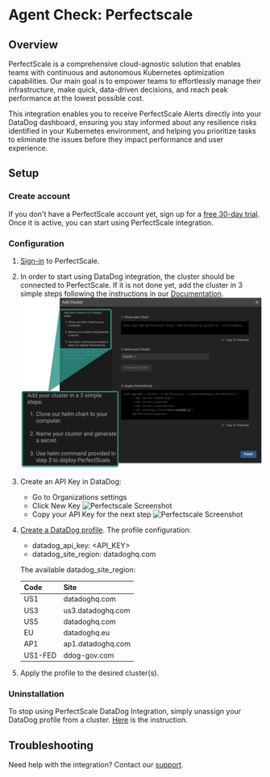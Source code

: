 # Agent Check: Perfectscale

## Overview


PerfectScale is a comprehensive cloud-agnostic solution that enables teams with continuous and autonomous Kubernetes optimization capabilities. Our main goal is to empower teams to effortlessly manage their infrastructure, make quick, data-driven decisions, and reach peak performance at the lowest possible cost.

This integration enables you to receive PerfectScale Alerts directly into your DataDog dashboard, ensuring you stay informed about any resilience risks identified in your Kubernetes environment, and helping you prioritize tasks to eliminate the issues before they impact performance and user experience.



## Setup


### Create account

If you don't have a PerfectScale account yet, sign up for a [free 30-day trial][1]. Once it is active, you can start using PerfectScale integration.


### Configuration

 1. [Sign-in][2] to PerfectScale.
 2. In order to start using DataDog integration, the cluster should be connected to PerfectScale. If it is not done yet, add the cluster in 3 simple steps following the instructions in our [Documentation][3].
![Perfectscale Screenshot][4]
 3. Create an API Key in DataDog:
    - Go to Organizations settings
    - Click New Key
    ![Perfectscale Screenshot][5]
    - Copy your API Key for the next step
    ![Perfectscale Screenshot][6]
 4. [Create a DataDog profile][7]. The profile configuration:
    - datadog_api_key: <API_KEY>
    - datadog_site_region: datadoghq.com

    The available datadog_site_region:
    
       | Code    | Site              |            
       |---------|-------------------|
       | US1     | datadoghq.com     |
       | US3     | us3.datadoghq.com |
       | US5     | datadoghq.com     |
       | EU      | datadoghq.eu      |
       | AP1     | ap1.datadoghq.com |
       | US1-FED | ddog-gov.com      |
5. Apply the profile to the desired cluster(s).

### Uninstallation

To stop using PerfectScale DataDog Integration, simply unassign your DataDog profile from a cluster. [Here][8] is the instruction.

## Troubleshooting

Need help with the integration? Contact our [support][9].

[1]: https://app.perfectscale.io/account/sign-up?_fs=16602000196-15320833110&_fsRef=https%3A%2F%2Fwww.perfectscale.io%2F
[2]: https://app.perfectscale.io/account/login
[3]: https://docs.perfectscale.io/getting-started/step-by-step-guide-to-onboard-a-cluster
[4]: https://raw.githubusercontent.com/DataDog/integrations-extras/master/perfectscale/images/perfectscale-connect-cluster.png
[5]: https://raw.githubusercontent.com/DataDog/integrations-extras/master/perfectscale/images/perfectscale-create-key.png
[6]: https://raw.githubusercontent.com/DataDog/integrations-extras/master/perfectscale/images/perfectscale-copy-key.png
[7]: https://docs.perfectscale.io/customizations/communication-and-messaging/datadog-alerts-integration
[8]: https://docs.perfectscale.io/customizations/communication-and-messaging/datadog-alerts-integration
[9]: mailto:support@perfectscale.io

